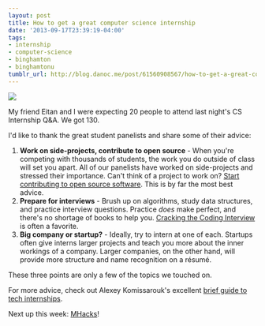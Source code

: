 ```yaml
---
layout: post
title: How to get a great computer science internship
date: '2013-09-17T23:39:19-04:00'
tags:
- internship
- computer-science
- binghamton
- binghamtonu
tumblr_url: http://blog.danoc.me/post/61560908567/how-to-get-a-great-computer-science-internship
---
```


![](http://media.tumblr.com/a74fb38ecbc972dfaad2ce8a529b17f6/tumblr_inline_mtavvbkkDh1r4ulua.jpg)

My friend Eitan and I were expecting 20 people to attend last night's CS Internship Q&A. We got 130.

I'd like to thank the great student panelists and share some of their advice:

  1. **Work on side-projects, contribute to open source** \- When you're competing with thousands of students, the work you do outside of class will set you apart. All of our panelists have worked on side-projects and stressed their importance. Can't think of a project to work on? [Start contributing to open source software](http://opensource.com/life/13/4/ten-ways-participate-open-source). This is by far the most best advice.
  2. **Prepare for interviews** \- Brush up on algorithms, study data structures, and practice interview questions. Practice _does_ make perfect, and there's no shortage of books to help you. [Cracking the Coding Interview](http://www.amazon.com/Cracking-Coding-Interview-Programming-Questions/dp/098478280X) is often a favorite.
  3. **Big company or startup?** \- Ideally, try to intern at one of each. Startups often give interns larger projects and teach you more about the inner workings of a company. Larger companies, on the other hand, will provide more structure and name recognition on a résumé.

These three points are only a few of the topics we touched on.

For more advice, check out Alexey Komissarouk's excellent [brief guide to tech internships](http://alexeymk.com/a-brief-guide-to-tech-internships/).

Next up this week: [MHacks](http://www.mhacks.org/)!